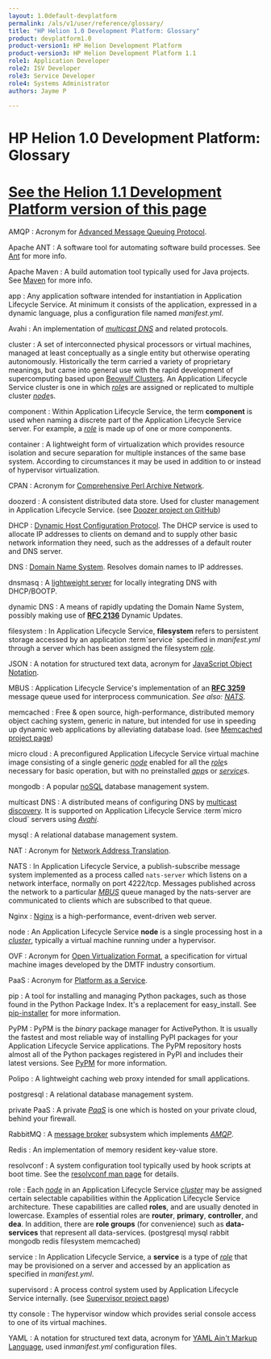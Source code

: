 ```yaml
---
layout: 1.0default-devplatform
permalink: /als/v1/user/reference/glossary/
title: "HP Helion 1.0 Development Platform: Glossary"
product: devplatform1.0
product-version1: HP Helion Development Platform
product-version3: HP Helion Development Platform 1.1
role1: Application Developer 
role2: ISV Developer
role3: Service Developer
role4: Systems Administrator
authors: Jayme P

---
```

<!--PUBLISHED-->

# HP Helion 1.0 Development Platform: Glossary[](#index-0 "Permalink to this headline")
[See the Helion 1.1 Development Platform version of this page](/helion/devplatform/1.1/als/user/reference/glossary/)
==================================================

AMQP
:   Acronym for [Advanced Message Queuing
    Protocol](http://en.wikipedia.org/wiki/Advanced_Message_Queuing_Protocol).

Apache ANT
:   A software tool for automating software build processes. See
    [Ant](http://ant.apache.org/) for more info.

Apache Maven
:   A build automation tool typically used for Java projects. See
    [Maven](http://maven.apache.org/) for more info.

app
:   Any application software intended for instantiation in Application Lifecycle Service. At
    minimum it consists of the application, expressed in a dynamic
    language, plus a configuration file named 
    *manifest.yml*.

Avahi
:   An implementation of [*multicast DNS*](#term-multicast-dns) and
    related protocols.

cluster
:   A set of interconnected physical processors or virtual machines,
    managed at least conceptually as a single entity but otherwise
    operating autonomously. Historically the term carried a variety of
    proprietary meanings, but came into general use with the rapid
    development of supercomputing based upon [Beowulf
    Clusters](http://en.wikipedia.org/wiki/Beowulf_cluster). An Application Lifecycle Service
    cluster is one in which [*role*](#term-role)s are assigned or
    replicated to multiple cluster [*node*](#term-node)s.

component
:   Within Application Lifecycle Service, the term **component** is used when naming a
    discrete part of the Application Lifecycle Service server. For example, a
    [*role*](#term-role) is made up of one or more components.

container
:   A lightweight form of virtualization which provides resource
    isolation and secure separation for multiple instances of the same
    base system. According to circumstances it may be used in addition
    to or instead of hypervisor virtualization.

CPAN
:   Acronym for [Comprehensive Perl Archive
    Network](http://www.cpan.org/).

doozerd
:   A consistent distributed data store. Used for cluster management in
    Application Lifecycle Service. (see [Doozer project on
    GitHub](https://github.com/ha/doozerd/#readme))

DHCP
:   [Dynamic Host Configuration
    Protocol](http://en.wikipedia.org/wiki/Dynamic_Host_Configuration_Protocol).
    The DHCP service is used to allocate IP addresses to clients on
    demand and to supply other basic network information they need, such
    as the addresses of a default router and DNS server.

DNS
:   [Domain Name
    System](http://en.wikipedia.org/wiki/Domain_Name_System). Resolves
    domain names to IP addresses.

dnsmasq
:   A [lightweight server](http://en.wikipedia.org/wiki/Dnsmasq) for
    locally integrating DNS with DHCP/BOOTP.

dynamic DNS
:   A means of rapidly updating the Domain Name System, possibly making
    use of [**RFC 2136**](http://tools.ietf.org/html/rfc2136)
    Dynamic Updates.

filesystem
:   In Application Lifecycle Service, **filesystem** refers to persistent storage accessed by
    an application :term\`service\` specified in *manifest.yml* through
    a server which has been assigned the filesystem
    [*role*](#term-role).

JSON
:   A notation for structured text data, acronym for [JavaScript Object
    Notation](http://en.wikipedia.org/wiki/JSON).

MBUS
:   Application Lifecycle Service's implementation of an [**RFC
    3259**](http://tools.ietf.org/html/rfc3259) message queue used
    for interprocess communication. *See also:* [*NATS*](#term-nats).

memcached
:   Free & open source, high-performance, distributed memory object
    caching system, generic in nature, but intended for use in speeding
    up dynamic web applications by alleviating database load. (see
    [Memcached project page](http://memcached.org/))

micro cloud
:   A preconfigured Application Lifecycle Service virtual machine image consisting of a
    single generic [*node*](#term-node) enabled for all the
    [*role*](#term-role)s necessary for basic operation, but with no
    preinstalled [*app*](#term-app)s or [*service*](#term-service)s.

mongodb
:   A popular [noSQL](http://en.wikipedia.org/wiki/NoSQL) database
    management system.

multicast DNS
:   A distributed means of configuring DNS by [multicast
    discovery](http://en.wikipedia.org/wiki/Multicast_DNS). It is
    supported on Application Lifecycle Service :term\`micro cloud\` servers using
    [*Avahi*](#term-avahi).

mysql
:   A relational database management system.

NAT
:   Acronym for [Network Address
    Translation](http://en.wikipedia.org/wiki/Network_address_translation).

NATS
:   In Application Lifecycle Service, a publish-subscribe message system implemented as a
    process called `nats-server` which listens on a
    network interface, normally on port 4222/tcp. Messages published
    across the network to a particular [*MBUS*](#term-mbus) queue
    managed by the nats-server are communicated to clients which are
    subscribed to that queue.

Nginx
:   [Nginx](http://wiki.nginx.org/) is a high-performance, event-driven
    web server.

node
:   An Application Lifecycle Service **node** is a single processing host in a
    [*cluster*](#term-cluster), typically a virtual machine running
    under a hypervisor.

OVF
:   Acronym for [Open Virtualization
    Format](http://dmtf.org/standards/ovf), a specification for virtual
    machine images developed by the DMTF industry consortium.

PaaS
:   Acronym for [Platform as a
    Service](http://en.wikipedia.org/wiki/Platform_as_a_service).

pip
:   A tool for installing and managing Python packages, such as those
    found in the Python Package Index. It's a replacement for
    easy\_install. See
    [pip-installer](http://www.pip-installer.org/en/latest/) for more
    information.

PyPM
:   PyPM is the *binary* package manager for ActivePython. It is usually
    the fastest and most reliable way of installing PyPI packages for
    your Application Lifecycle Service applications. The PyPM repository hosts almost all of
    the Python packages registered in PyPI and includes their latest
    versions. See [PyPM](http://code.activestate.com/pypm) for more
    information.

Polipo
:   A lightweight caching web proxy intended for small applications.

postgresql
:   A relational database management system.

private PaaS
:   A private [*PaaS*](#term-paas) is one which is hosted on your
    private cloud, behind your firewall.

RabbitMQ
:   A [message broker](http://en.wikipedia.org/wiki/Message_broker)
    subsystem which implements [*AMQP*](#term-amqp).

Redis
:   An implementation of memory resident key-value store.

resolvconf
:   A system configuration tool typically used by hook scripts at boot
    time. See the [resolvconf man
    page](http://manpages.ubuntu.com/manpages/utopic/en/man8/resolvconf.8.html)
    for details.

role
:   Each [*node*](#term-node) in an Application Lifecycle Service [*cluster*](#term-cluster)
    may be assigned certain selectable capabilities within the Application Lifecycle Service
    architecture. These capabilities are called **roles**, and are
    usually denoted in lowercase. Examples of essential roles are
    **router**, **primary**, **controller**, and **dea**. In addition,
    there are **role groups** (for convenience) such as
    **data-services** that represent all data-services. (postgresql
    mysql rabbit mongodb redis filesystem memcached)

service
:   In Application Lifecycle Service, a **service** is a type of [*role*](#term-role) that
    may be provisioned on a server and accessed by an application as
    specified in *manifest.yml*.

supervisord
:   A process control system used by Application Lifecycle Service internally. (see
    [Supervisor project page](http://supervisord.org/))

tty console
:   The hypervisor window which provides serial console access to one of
    its virtual machines.

YAML
:   A notation for structured text data, acronym for [YAML Ain't Markup
    Language](http://en.wikipedia.org/wiki/YAML), used in*manifest.yml* configuration files.


